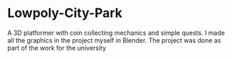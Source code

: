 # Lowpoly-City-Park
 A 3D platformer with coin collecting mechanics and simple quests. I made all the graphics in the project myself in Blender. The project was done as part of the work for the university
